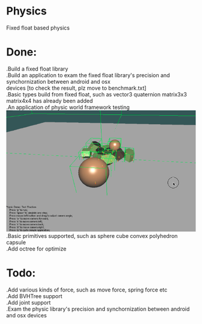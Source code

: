 # Physics
Fixed float based physics

# Done:
.Build a fixed float library  
.Build an application to exam the fixed float library's precision and synchornization between android and osx  
devices [to check the result, plz move to benchmark.txt]  
.Basic types build from fixed float, such as vector3 quaternion matrix3x3 matrix4x4 has already been added  
.An application of physic world framework testing  
![image](https://github.com/Ostding/Physics/blob/master/images/demo.png)  
.Basic primitives supported, such as sphere cube convex polyhedron capsule  
.Add octree for optimize  

# Todo:
.Add various kinds of force, such as move force, spring force etc  
.Add BVHTree support  
.Add joint support  
.Exam the physic library's precision and synchornization between android and osx devices    


